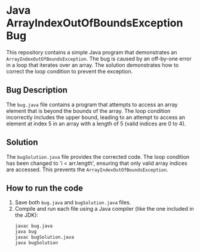 # Java ArrayIndexOutOfBoundsException Bug

This repository contains a simple Java program that demonstrates an `ArrayIndexOutOfBoundsException`. The bug is caused by an off-by-one error in a loop that iterates over an array. The solution demonstrates how to correct the loop condition to prevent the exception.

## Bug Description

The `bug.java` file contains a program that attempts to access an array element that is beyond the bounds of the array.  The loop condition incorrectly includes the upper bound, leading to an attempt to access an element at index 5 in an array with a length of 5 (valid indices are 0 to 4).

## Solution

The `bugSolution.java` file provides the corrected code. The loop condition has been changed to 'i < arr.length', ensuring that only valid array indices are accessed. This prevents the `ArrayIndexOutOfBoundsException`.

## How to run the code

1. Save both `bug.java` and `bugSolution.java` files.
2. Compile and run each file using a Java compiler (like the one included in the JDK): 
   ```bash
   javac bug.java
   java bug
   javac bugSolution.java
   java bugSolution 
   ```